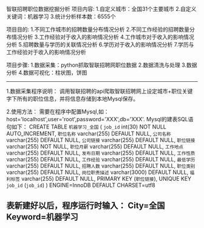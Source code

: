 智联招聘职位数据挖掘分析
项目内容:
1.自定义城市：全国31个主要城市
2.自定义关键词：机器学习
3.统计分析样本数：6555个

项目目的:
1.不同工作城市的招聘数量分布情况分析
2.不同工作经验的招聘数量分布情况分析
3.工作经验对于收入的影响情况分析
4.工作城市对于收入的影响情况分析
5.招聘数量与学历的关联情况分析
6.学历对于收入的影响情况分析
7.学历与工作经验对于收入的影响情况分析

项目步骤:
1.数据采集：python抓取智联招聘网职位数据
2.数据清洗与处理
3.数据分析
4.数据可视化：柱状图，饼图

----------------------------------
1.数据采集程序说明：
调用智联招聘的api爬取智联招聘网上设定城市+职位关键字下所有的职位信息，并将信息存储到本地Mysql保存。

2.使用方法：
需要在程序中配置Mysql,如：host='localhost',user='root',password='XXX',db='XXX'.
Mysql的建表SQL语句如下：
CREATE TABLE `机器学习_全国` (
  `job_id` int(30) NOT NULL AUTO_INCREMENT,
  `职位名称` varchar(255) DEFAULT NULL,
  `公司名称` varchar(255) DEFAULT NULL,
  `公司链接` varchar(255) DEFAULT NULL,
  `职位链接` varchar(255) NOT NULL,
  `职位月薪` varchar(255) DEFAULT NULL,
  `工作地点` varchar(255) DEFAULT NULL,
  `发布日期` varchar(255) DEFAULT NULL,
  `工作性质` varchar(255) DEFAULT NULL,
  `工作经验` varchar(255) DEFAULT NULL,
  `最低学历` varchar(255) DEFAULT NULL,
  `招聘人数` varchar(255) DEFAULT NULL,
  `职位类别` varchar(255) DEFAULT NULL,
  `岗位职责描述` varchar(3000) DEFAULT NULL,
  `福利标签` varchar(255) DEFAULT NULL,
  PRIMARY KEY (`职位链接`),
  UNIQUE KEY `job_id` (`job_id`)
) ENGINE=InnoDB  DEFAULT CHARSET=utf8

表新建好以后，程序运行时输入：
City=全国
Keyword=机器学习
------------------------------------------